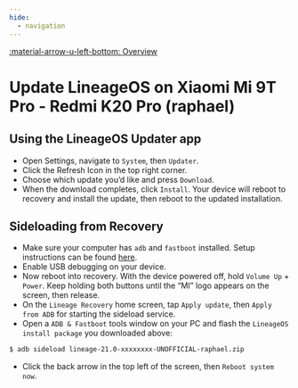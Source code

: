 ```yaml
---
hide:
  - navigation
---
```

[:material-arrow-u-left-bottom: Overview](./index.md)

# Update LineageOS on Xiaomi Mi 9T Pro - Redmi K20 Pro (raphael)

## Using the LineageOS Updater app

* Open Settings, navigate to `System`, then `Updater`.
* Click the Refresh Icon in the top right corner.
* Choose which update you’d like and press `Download`.
* When the download completes, click `Install`. Your device will reboot to recovery and install the update, then reboot to the updated installation.

## Sideloading from Recovery

* Make sure your computer has `adb` and `fastboot` installed. Setup instructions can be found [here](https://wiki.lineageos.org/adb_fastboot_guide.html).
* Enable USB debugging on your device.
* Now reboot into recovery. With the device powered off, hold `Volume Up` + `Power`. Keep holding both buttons until the “MI” logo appears on the screen, then release.
* On the `Lineage Recovery` home screen, tap `Apply update`, then `Apply from ADB` for starting the sideload service.
* Open a `ADB & Fastboot` tools window on your PC and flash the `LineageOS install package` you downloaded above:

```bash
$ adb sideload lineage-21.0-xxxxxxxx-UNOFFICIAL-raphael.zip
```

* Click the back arrow in the top left of the screen, then `Reboot system now`.
